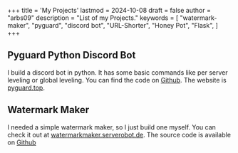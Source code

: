 +++
title = 'My Projects'
lastmod = 2024-10-08
draft = false
author = "arbs09"
description = "List of my Projects."
keywords = [
    "watermark-maker",
    "pyguard",
    "discord bot",
    "URL-Shorter",
    "Honey Pot",
    "Flask",
]
+++

## Pyguard Python Discord Bot

I build a discord bot in python. It has some basic commands like per server leveling or global leveling. You can find the code on [Github](https://github.com/arbs09/pyguard). The website is [pyguard.top](https://pyguard.top/).

## Watermark Maker

I needed a simple watermark maker, so I just build one myself. You can check it out at [watermarkmaker.serverobot.de](https://watermarkmaker.serverobot.de/). The source code is available on [Github](https://github.com/arbs09/watermarkmaker)
